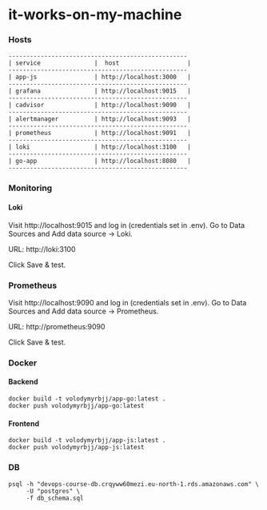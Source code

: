 # it-works-on-my-machine


### Hosts
```
--------------------------------------------------
| service               |  host                   |
--------------------------------------------------
| app-js                | http://localhost:3000   |
--------------------------------------------------
| grafana               | http://localhost:9015   |
--------------------------------------------------
| cadvisor              | http://localhost:9090   |
--------------------------------------------------
| alertmanager          | http://localhost:9093   |
--------------------------------------------------
| prometheus            | http://localhost:9091   |
--------------------------------------------------
| loki                  | http://localhost:3100   |
--------------------------------------------------
| go-app                | http://localhost:8080   |
--------------------------------------------------
```

### Monitoring 

#### Loki 
Visit http://localhost:9015 and log in (credentials set in .env).
Go to Data Sources and Add data source → Loki.

URL: http://loki:3100

Click Save & test.

### Prometheus 

Visit http://localhost:9090 and log in (credentials set in .env).
Go to Data Sources and Add data source → Prometheus.

URL: http://prometheus:9090

Click Save & test.

### Docker 

#### Backend

```aiignore
docker build -t volodymyrbjj/app-go:latest .
docker push volodymyrbjj/app-go:latest
```

#### Frontend

```aiignore
docker build -t volodymyrbjj/app-js:latest .
docker push volodymyrbjj/app-js:latest
```

### DB

```aiignore
psql -h "devops-course-db.crqyww60mezi.eu-north-1.rds.amazonaws.com" \
     -U "postgres" \
     -f db_schema.sql
```
